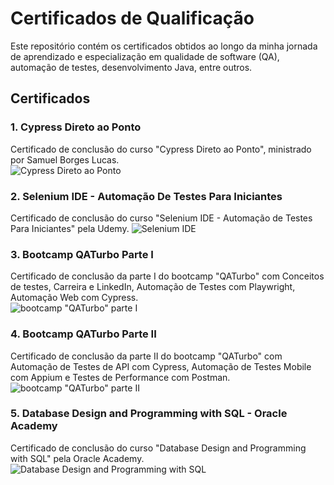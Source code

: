 # Certificados de Qualificação

Este repositório contém os certificados obtidos ao longo da minha jornada de aprendizado e especialização em qualidade de software (QA), automação de testes, desenvolvimento Java, entre outros.

## Certificados

### 1. **Cypress Direto ao Ponto**  
Certificado de conclusão do curso "Cypress Direto ao Ponto", ministrado por Samuel Borges Lucas.  
![Cypress Direto ao Ponto](https://github.com/joicereis/certificados-cursos-gerais/cypress-direto-ao-ponto.png)

### 2. **Selenium IDE - Automação De Testes Para Iniciantes**  
Certificado de conclusão do curso "Selenium IDE - Automação de Testes Para Iniciantes" pela Udemy.
![Selenium IDE](https://github.com/joicereis/certificados-cursos-gerais/CertificadoSeleniumIDE-AutomaçãoDeTestesParaIniciantes-JoiceMerieleSilvadosReis.jpg)

### 3. **Bootcamp QATurbo Parte I**  
Certificado de conclusão da parte I do bootcamp "QATurbo" com Conceitos de testes, Carreira e LinkedIn, Automação de Testes com Playwright, Automação Web com Cypress.  
![bootcamp "QATurbo" parte I](https://github.com/joicereis/certificados-cursos-gerais/certificado-BootcampQATurboParteI-JoiceMerieleSilvadosReis.jpg)

### 4. **Bootcamp QATurbo Parte II**  
Certificado de conclusão da parte II do bootcamp "QATurbo" com Automação de Testes de API com Cypress, Automação de Testes Mobile com Appium e Testes de Performance com Postman.  
![bootcamp "QATurbo" parte II](https://github.com/joicereis/certificados-cursos-gerais/certificado-BootcampQATurboParteII-JoiceMerieleSilvadosReis.jpg)

### 5. **Database Design and Programming with SQL - Oracle Academy**  
Certificado de conclusão do curso "Database Design and Programming with SQL" pela Oracle Academy.  
![Database Design and Programming with SQL](https://github.com/joicereis/certificados-cursos-gerais/CertificadoOracle-JoiceMerieleSilvadosReis.png)


